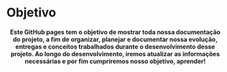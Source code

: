# Objetivo

<h4 style="text-align: center">
 Este GitHub pages tem o objetivo de mostrar toda nossa documentação do projeto, a fim de organizar, planejar e documentar nossa evolução, entregas e conceitos trabalhados durante o desenvolvimento desse projeto. Ao longo do desenvolvimento, iremos atualizar as informações necessárias e por fim cumpriremos nosso objetivo, aprender! <br>
     
